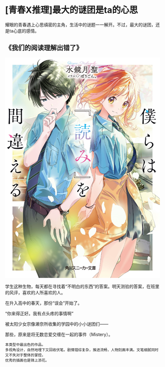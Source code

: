 # [青春X推理]最大的谜团是ta的心思

耀眼的青春遇上心思缜密的主角，生活中的谜题一一解开。不过，最大的谜团，还是ta心底的感情。

## 《我们的阅读理解出错了》
![alt text](img/我们的阅读理解出错了_封面.jpg)

学生这种生物，每天都在寻找着“不明白的东西”的答案。明天测验的答案，在班里的风评，喜欢的人所喜欢的人。

在升入高中的春天，那份“误会”开始了。

“你来得正好。我有点头疼的事情啊”

被太阳少女宗像濑奈所收集的学园中的小小谜团们——

那些，原来是将无数恋爱交缠在一起的事件（Mistery）。

```
本类型中最出色的作品。  
多视角设计，自然地埋下又回收伏笔。剧情错综复杂，推进流畅，人物刻画丰满。文笔细腻同时又不失对于整体的掌控。  
优秀的插画也是锦上添花。  
```

